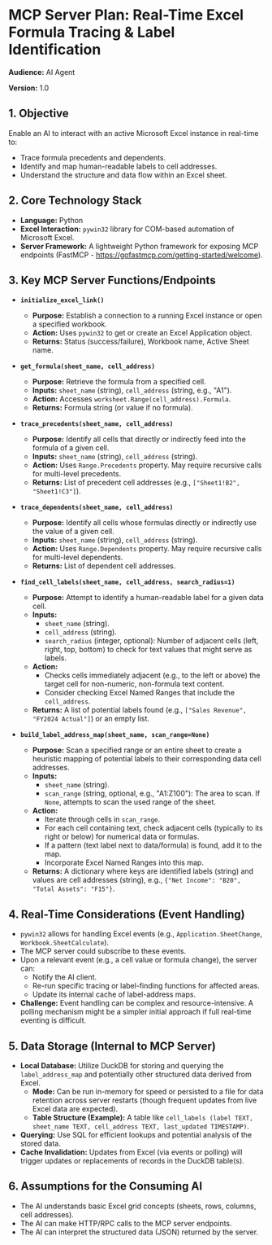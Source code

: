 # MCP Server Plan: Real-Time Excel Formula Tracing & Label Identification

**Audience:** AI Agent

**Version:** 1.0

## 1. Objective

Enable an AI to interact with an active Microsoft Excel instance in real-time to:

*   Trace formula precedents and dependents.
*   Identify and map human-readable labels to cell addresses.
*   Understand the structure and data flow within an Excel sheet.

## 2. Core Technology Stack

*   **Language:** Python
*   **Excel Interaction:** `pywin32` library for COM-based automation of Microsoft Excel.
*   **Server Framework:** A lightweight Python framework for exposing MCP endpoints (FastMCP - https://gofastmcp.com/getting-started/welcome).

## 3. Key MCP Server Functions/Endpoints

*   **`initialize_excel_link()`**
    *   **Purpose:** Establish a connection to a running Excel instance or open a specified workbook.
    *   **Action:** Uses `pywin32` to get or create an Excel Application object.
    *   **Returns:** Status (success/failure), Workbook name, Active Sheet name.

*   **`get_formula(sheet_name, cell_address)`**
    *   **Purpose:** Retrieve the formula from a specified cell.
    *   **Inputs:** `sheet_name` (string), `cell_address` (string, e.g., "A1").
    *   **Action:** Accesses `worksheet.Range(cell_address).Formula`.
    *   **Returns:** Formula string (or value if no formula).

*   **`trace_precedents(sheet_name, cell_address)`**
    *   **Purpose:** Identify all cells that directly or indirectly feed into the formula of a given cell.
    *   **Inputs:** `sheet_name` (string), `cell_address` (string).
    *   **Action:** Uses `Range.Precedents` property. May require recursive calls for multi-level precedents.
    *   **Returns:** List of precedent cell addresses (e.g., `["Sheet1!B2", "Sheet1!C3"]`).

*   **`trace_dependents(sheet_name, cell_address)`**
    *   **Purpose:** Identify all cells whose formulas directly or indirectly use the value of a given cell.
    *   **Inputs:** `sheet_name` (string), `cell_address` (string).
    *   **Action:** Uses `Range.Dependents` property. May require recursive calls for multi-level dependents.
    *   **Returns:** List of dependent cell addresses.

*   **`find_cell_labels(sheet_name, cell_address, search_radius=1)`**
    *   **Purpose:** Attempt to identify a human-readable label for a given data cell.
    *   **Inputs:**
        *   `sheet_name` (string).
        *   `cell_address` (string).
        *   `search_radius` (integer, optional): Number of adjacent cells (left, right, top, bottom) to check for text values that might serve as labels.
    *   **Action:**
        *   Checks cells immediately adjacent (e.g., to the left or above) the target cell for non-numeric, non-formula text content.
        *   Consider checking Excel Named Ranges that include the `cell_address`.
    *   **Returns:** A list of potential labels found (e.g., `["Sales Revenue", "FY2024 Actual"]`) or an empty list.

*   **`build_label_address_map(sheet_name, scan_range=None)`**
    *   **Purpose:** Scan a specified range or an entire sheet to create a heuristic mapping of potential labels to their corresponding data cell addresses.
    *   **Inputs:**
        *   `sheet_name` (string).
        *   `scan_range` (string, optional, e.g., "A1:Z100"): The area to scan. If `None`, attempts to scan the used range of the sheet.
    *   **Action:**
        *   Iterate through cells in `scan_range`.
        *   For each cell containing text, check adjacent cells (typically to its right or below) for numerical data or formulas.
        *   If a pattern (text label next to data/formula) is found, add it to the map.
        *   Incorporate Excel Named Ranges into this map.
    *   **Returns:** A dictionary where keys are identified labels (string) and values are cell addresses (string), e.g., `{"Net Income": "B20", "Total Assets": "F15"}`.

## 4. Real-Time Considerations (Event Handling)

*   `pywin32` allows for handling Excel events (e.g., `Application.SheetChange`, `Workbook.SheetCalculate`).
*   The MCP server could subscribe to these events.
*   Upon a relevant event (e.g., a cell value or formula change), the server can:
    *   Notify the AI client.
    *   Re-run specific tracing or label-finding functions for affected areas.
    *   Update its internal cache of label-address maps.
*   **Challenge:** Event handling can be complex and resource-intensive. A polling mechanism might be a simpler initial approach if full real-time eventing is difficult.

## 5. Data Storage (Internal to MCP Server)

*   **Local Database:** Utilize DuckDB for storing and querying the `label_address_map` and potentially other structured data derived from Excel.
    *   **Mode:** Can be run in-memory for speed or persisted to a file for data retention across server restarts (though frequent updates from live Excel data are expected).
    *   **Table Structure (Example):** A table like `cell_labels (label TEXT, sheet_name TEXT, cell_address TEXT, last_updated TIMESTAMP)`.
*   **Querying:** Use SQL for efficient lookups and potential analysis of the stored data.
*   **Cache Invalidation:** Updates from Excel (via events or polling) will trigger updates or replacements of records in the DuckDB table(s).

## 6. Assumptions for the Consuming AI

*   The AI understands basic Excel grid concepts (sheets, rows, columns, cell addresses).
*   The AI can make HTTP/RPC calls to the MCP server endpoints.
*   The AI can interpret the structured data (JSON) returned by the server.